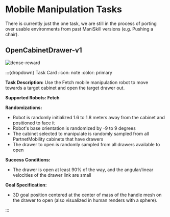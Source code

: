 # Mobile Manipulation Tasks

[asset-badge]: https://img.shields.io/badge/download%20asset-yes-blue.svg
[reward-badge]: https://img.shields.io/badge/dense%20reward-yes-green.svg

There is currently just the one task, we are still in the process of porting over usable environments from past ManiSkill versions (e.g. Pushing a chair).

## OpenCabinetDrawer-v1
![dense-reward][reward-badge]

:::{dropdown} Task Card
:icon: note
:color: primary

**Task Description:**
Use the Fetch mobile manipulation robot to move towards a target cabinet and open the target drawer out.

**Supported Robots: Fetch**

**Randomizations:**
- Robot is randomly initialized 1.6 to 1.8 meters away from the cabinet and positioned to face it
- Robot's base orientation is randomized by -9 to 9 degrees
- The cabinet selected to manipulate is randomly sampled from all PartnetMobility cabinets that have drawers
- The drawer to open is randomly sampled from all drawers available to open

**Success Conditions:**
- The drawer is open at least 90% of the way, and the angular/linear velocities of the drawer link are small

**Goal Specification:**
- 3D goal position centered at the center of mass of the handle mesh on the drawer to open (also visualized in human renders with a sphere).

:::
<!-- <video preload="auto" controls="True" width="100%">
<source src="https://github.com/haosulab/ManiSkill/raw/main/figures/environment_demos/MS-CartpoleBalance-v1_rt.mp4" type="video/mp4">
</video> -->